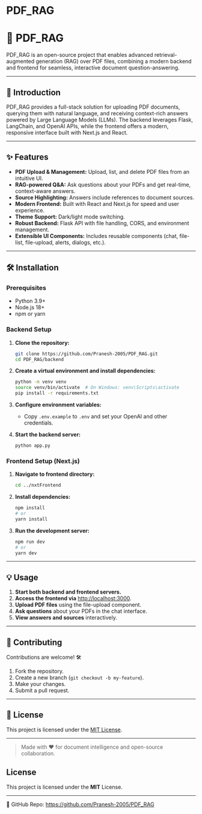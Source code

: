 # PDF_RAG

# 📄 PDF_RAG

PDF_RAG is an open-source project that enables advanced retrieval-augmented generation (RAG) over PDF files, combining a modern backend and frontend for seamless, interactive document question-answering.

---

## 🚀 Introduction

PDF_RAG provides a full-stack solution for uploading PDF documents, querying them with natural language, and receiving context-rich answers powered by Large Language Models (LLMs). The backend leverages Flask, LangChain, and OpenAI APIs, while the frontend offers a modern, responsive interface built with Next.js and React.

---

## ✨ Features

- **PDF Upload & Management:** Upload, list, and delete PDF files from an intuitive UI.
- **RAG-powered Q&A:** Ask questions about your PDFs and get real-time, context-aware answers.
- **Source Highlighting:** Answers include references to document sources.
- **Modern Frontend:** Built with React and Next.js for speed and user experience.
- **Theme Support:** Dark/light mode switching.
- **Robust Backend:** Flask API with file handling, CORS, and environment management.
- **Extensible UI Components:** Includes reusable components (chat, file-list, file-upload, alerts, dialogs, etc.).

---

## 🛠️ Installation

### Prerequisites

- Python 3.9+
- Node.js 18+
- npm or yarn

### Backend Setup

1. **Clone the repository:**
   ```bash
   git clone https://github.com/Pranesh-2005/PDF_RAG.git
   cd PDF_RAG/backend
   ```

2. **Create a virtual environment and install dependencies:**
   ```bash
   python -m venv venv
   source venv/bin/activate  # On Windows: venv\Scripts\activate
   pip install -r requirements.txt
   ```

3. **Configure environment variables:**
   - Copy `.env.example` to `.env` and set your OpenAI and other credentials.

4. **Start the backend server:**
   ```bash
   python app.py
   ```

### Frontend Setup (Next.js)

1. **Navigate to frontend directory:**
   ```bash
   cd ../nxtFrontend
   ```

2. **Install dependencies:**
   ```bash
   npm install
   # or
   yarn install
   ```

3. **Run the development server:**
   ```bash
   npm run dev
   # or
   yarn dev
   ```

---

## 💡 Usage

1. **Start both backend and frontend servers.**
2. **Access the frontend via** [http://localhost:3000](http://localhost:3000).
3. **Upload PDF files** using the file-upload component.
4. **Ask questions** about your PDFs in the chat interface.
5. **View answers and sources** interactively.

---

## 🤝 Contributing

Contributions are welcome! 🛠️

1. Fork the repository.
2. Create a new branch (`git checkout -b my-feature`).
3. Make your changes.
4. Submit a pull request.


---

## 📄 License

This project is licensed under the [MIT License](LICENSE).

---

> Made with ❤️ for document intelligence and open-source collaboration.

## License
This project is licensed under the **MIT** License.

---
🔗 GitHub Repo: https://github.com/Pranesh-2005/PDF_RAG